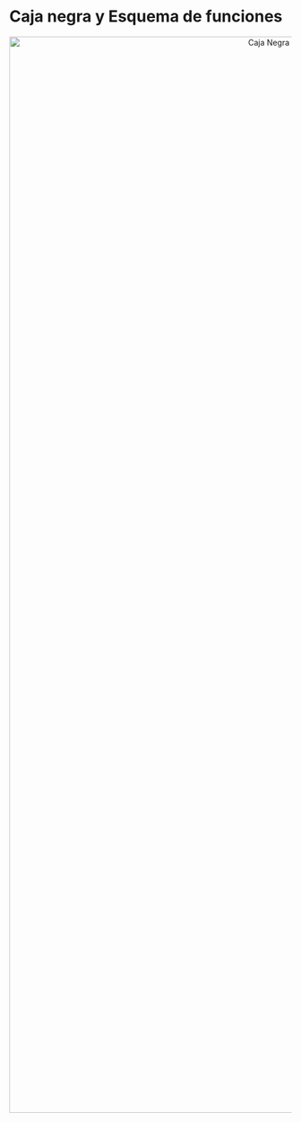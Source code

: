 # Caja negra y Esquema de funciones
<p align="center">
  <img width="1080" height="1920" alt="Caja Negra y Esquema de Funciones" src="FdD_Equipo5/Recursos/Imágenes/Caja_Negra
/CajaNegra_EsquemaFunciones.png"/>
</p>
